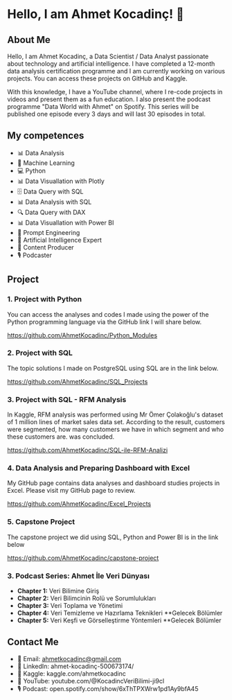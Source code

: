 # Hello, I am Ahmet Kocadinç! 👋

## About Me
Hello, I am Ahmet Kocadinç, a Data Scientist / Data Analyst passionate about technology and artificial intelligence. I have completed a 12-month data analysis certification programme and I am currently working on various projects. You can access these projects on GitHub and Kaggle.

With this knowledge, I have a YouTube channel, where I re-code projects in videos and present them as a fun education. I also present the podcast programme "Data World with Ahmet" on Spotify. This series will be published one episode every 3 days and will last 30 episodes in total.

## My competences
- 📊 Data Analysis
- 🧠 Machine Learning
- 💻 Python
- 📊 Data Visuallation with Plotly
- 🗄️ Data Query with SQL
- 📊 Data Analysis with SQL
- 🔍 Data Query with DAX
- 📊 Data Visuallation with Power BI
- 📝 Prompt Engineering
- 🤖 Artificial Intelligence Expert
- 📝 Content Producer
- 🎙️ Podcaster

## Project
### 1. Project with Python

You can access the analyses and codes I made using the power of the Python programming language via the GitHub link I will share below.

https://github.com/AhmetKocadinc/Python_Modules

### 2. Project with SQL

The topic solutions I made on PostgreSQL using SQL are in the link below.

https://github.com/AhmetKocadinc/SQL_Projects

### 3. Project with SQL - RFM Analysis

In Kaggle, RFM analysis was performed using Mr Ömer Çolakoğlu's dataset of 1 million lines of market sales data set.
According to the result, customers were segmented, how many customers we have in which segment and who these customers are. 
was concluded. 

https://github.com/AhmetKocadinc/SQL-ile-RFM-Analizi

### 4. Data Analysis and Preparing Dashboard with Excel

My GitHub page contains data analyses and dashboard studies projects in Excel. Please visit my GitHub page to review.

https://github.com/AhmetKocadinc/Excel_Projects

### 5. Capstone Project

The capstone project we did using SQL, Python and Power BI is in the link below

https://github.com/AhmetKocadinc/capstone-project


### 3. Podcast Series: Ahmet İle Veri Dünyası
- **Chapter 1:** Veri Bilimine Giriş
- **Chapter 2:** Veri Bilimcinin Rolü ve Sorumlulukları
- **Chapter 3:** Veri Toplama ve Yönetimi
- **Chapter 4:** Veri Temizleme ve Hazırlama Teknikleri **Gelecek Bölümler
- **Chapter 5:** Veri Keşfi ve Görselleştirme Yöntemleri **Gelecek Bölümler

## Contact Me
- 📧 Email: ahmetkocadinc@gmail.com
- 💼 LinkedIn: ahmet-kocadinç-500673174/
- 📝 Kaggle: kaggle.com/ahmetkocadinc
- 🎥 YouTube: youtube.com/@KocadincVeriBilimi-ji9cl
- 🎙️ Podcast: open.spotify.com/show/6xThTPXWrw1pd1Ay9bfA45
